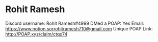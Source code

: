 # Rohit Ramesh

Discord username: Rohit Ramesh#4999
DMed a POAP: Yes
Email: https://www.notion.sorrohitramesh710@gmail.com
Unique POAP Link: http://POAP.xyz/claim/ctqx74